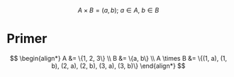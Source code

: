 $$
A \times B = {(a, b);\ a \in A,\ b \in B}
$$
# Primer
$$
\begin{align*}
A &= \{1, 2, 3\} \\
B &= \{a, b\} \\
A \times B &= \{(1, a), (1, b), (2, a), (2, b), (3, a), (3, b)\}
\end{align*}
$$